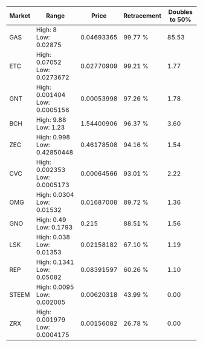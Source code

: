 | Market | Range | Price| Retracement | Doubles to 50% |
| --- | --- | --- | --- | --- |
| GAS | High: 8<br />Low: 0.02875 | 0.04693365 | 99.77 % | 85.53 |
| ETC | High: 0.07052<br />Low: 0.0273672 | 0.02770909 | 99.21 % | 1.77 |
| GNT | High: 0.001404<br />Low: 0.0005156 | 0.00053998 | 97.26 % | 1.78 |
| BCH | High: 9.88<br />Low: 1.23 | 1.54400906 | 96.37 % | 3.60 |
| ZEC | High: 0.998<br />Low: 0.42850448 | 0.46178508 | 94.16 % | 1.54 |
| CVC | High: 0.002353<br />Low: 0.0005173 | 0.00064566 | 93.01 % | 2.22 |
| OMG | High: 0.0304<br />Low: 0.01532 | 0.01687008 | 89.72 % | 1.36 |
| GNO | High: 0.49<br />Low: 0.1793 | 0.215 | 88.51 % | 1.56 |
| LSK | High: 0.038<br />Low: 0.01353 | 0.02158182 | 67.10 % | 1.19 |
| REP | High: 0.1341<br />Low: 0.05082 | 0.08391597 | 60.26 % | 1.10 |
| STEEM | High: 0.0095<br />Low: 0.002005 | 0.00620318 | 43.99 % | 0.00 |
| ZRX | High: 0.001979<br />Low: 0.0004175 | 0.00156082 | 26.78 % | 0.00 |

